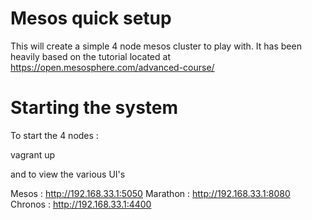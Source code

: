 Mesos quick setup
==================

This will create a simple 4 node mesos cluster to play with. It has been heavily
based on the tutorial located at https://open.mesosphere.com/advanced-course/

Starting the system
===================

To start the 4 nodes :

vagrant up

and to view the various UI's

Mesos : http://192.168.33.1:5050
Marathon : http://192.168.33.1:8080
Chronos : http://192.168.33.1:4400
